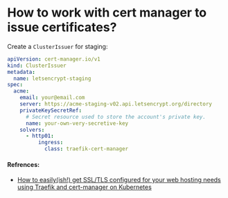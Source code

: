<!-- Space: RD -->
<!-- Title: How to work with cert manager to issue certificates -->
# How to work with cert manager to issue certificates?
Create a `ClusterIssuer` for staging:
```yaml
apiVersion: cert-manager.io/v1
kind: ClusterIssuer
metadata:
  name: letsencrypt-staging
spec:
  acme:
    email: your@email.com
    server: https://acme-staging-v02.api.letsencrypt.org/directory
    privateKeySecretRef:
      # Secret resource used to store the account's private key.
      name: your-own-very-secretive-key
    solvers:
      - http01:
          ingress:
            class: traefik-cert-manager
```


#### Refrences:
- [How to easily(ish!) get SSL/TLS configured for your web hosting needs using Traefik and cert-manager on Kubernetes](https://medium.com/@alexgued3s/how-to-easily-ish-471307f276a9)


